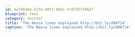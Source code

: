 ```yaml
---
id: ba7d558a-21fd-40f1-b65c-fc0755734627
blueprint: text
category: twitter
title: 'The Nasca lines explained http://bit.ly/d88f14'
caption: 'The Nasca lines explained http://bit.ly/d88f14'
---
```

